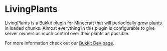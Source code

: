 # LivingPlants #

LivingPlants is a Bukkit plugin for Minecraft that will periodically grow plants in loaded chunks. Almost everything in this plugin is configurable to give server owners as much control over their plants as possible.

For more information check out our [Bukkit Dev page](TODO).
